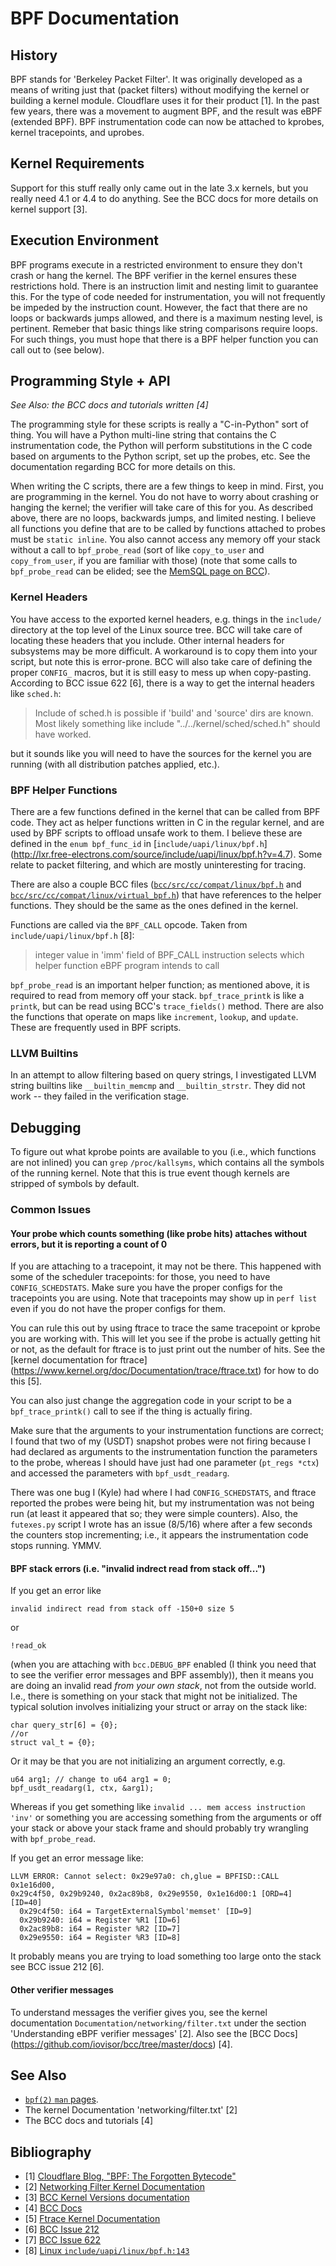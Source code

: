 BPF Documentation
================================================================================

History
--------------------------------------------------------------------------------

BPF stands for 'Berkeley Packet Filter'. It was originally developed as a means
of writing just that (packet filters) without modifying the kernel or building a
kernel module. Cloudflare uses it for their product [1]. In the past few years,
there was a movement to augment BPF, and the result was eBPF (extended BPF). BPF
instrumentation code can now be attached to kprobes, kernel tracepoints, and uprobes.

Kernel Requirements
--------------------------------------------------------------------------------

Support for this stuff really only came out in the late 3.x kernels, but you
really need 4.1 or 4.4 to do anything. See the BCC docs for more details on
kernel support [3]. 

Execution Environment
--------------------------------------------------------------------------------

BPF programs execute in a restricted environment to ensure they don't crash or
hang the kernel. The BPF verifier in the kernel ensures these restrictions hold.
There is an instruction limit and nesting limit to guarantee this. For the type
of code needed for instrumentation, you will not frequently be impeded by the
instruction count. However, the fact that there are no loops or backwards jumps
allowed, and there is a maximum nesting level, is pertinent.  Remeber that basic
things like string comparisons require loops. For such things, you must hope
that there is a BPF helper function you can call out to (see below). 

Programming Style + API
--------------------------------------------------------------------------------

*See Also: the BCC docs and tutorials written [4]*

The programming style for these scripts is really a "C-in-Python" sort of thing.
You will have a Python multi-line string that contains the C instrumentation
code, the Python will perform substitutions in the C code based on arguments to
the Python script, set up the probes, etc. See the documentation regarding BCC
for more details on this. 

When writing the C scripts, there are a few things to keep in mind. First, you
are programming in the kernel. You do not have to worry about crashing or
hanging the kernel; the verifier will take care of this for you.  As described 
above, there are no loops, backwards jumps, and limited nesting. I believe all
functions you define that are to be called by functions attached to probes must
be `static inline`. You also cannot access any memory off your stack without a
call to `bpf_probe_read` (sort of like `copy_to_user` and `copy_from_user`, if
you are familiar with those) (note that some calls to `bpf_probe_read` can be
elided; see the [MemSQL page on BCC](04_bcc.md)).

### Kernel Headers
You have access to the exported kernel headers, e.g. things in the `include/`
directory at the top level of the Linux source tree. BCC will take care of
locating these headers that you include. Other internal headers for subsystems
may be more difficult.  A workaround is to copy them into your script, but note
this is error-prone. BCC will also take care of defining the proper `CONFIG_`
macros, but it is still easy to mess up when copy-pasting. According to BCC
issue 622 [6], there is a way to get the internal headers like `sched.h`:

> Include of sched.h is possible if 'build' and 'source' dirs are known. Most
> likely something like include "../../kernel/sched/sched.h" should have
> worked.

but it sounds like you will need to have the sources for the kernel you are
running (with all distribution patches applied, etc.).

### BPF Helper Functions

There are a few functions defined in the kernel that can be called from BPF
code. They act as helper functions written in C in the regular kernel, and are
used by BPF scripts to offload unsafe work to them. I believe these are defined
in the `enum bpf_func_id` in [`include/uapi/linux/bpf.h`]
(http://lxr.free-electrons.com/source/include/uapi/linux/bpf.h?v=4.7). Some 
relate to packet filtering, and which are mostly uninteresting for tracing. 

There are also a couple BCC files
([`bcc/src/cc/compat/linux/bpf.h`](https://github.com/iovisor/bcc/blob/master/src/cc/compat/linux/bpf.h) and
[`bcc/src/cc/compat/linux/virtual_bpf.h`](https://github.com/iovisor/bcc/blob/master/src/cc/compat/linux/virtual_bpf.h))
that have references to the helper functions. They should be the same as the
ones defined in the kernel. 

Functions are called via the `BPF_CALL` opcode. Taken from
`include/uapi/linux/bpf.h` [8]:

> integer value in 'imm' field of BPF_CALL instruction selects which helper 
> function eBPF program intends to call

`bpf_probe_read` is an important helper function; as mentioned above, it is
required to read from memory off your stack. `bpf_trace_printk` is like a
`printk`, but can be read using BCC's `trace_fields()` method. There are also
the functions that operate on maps like `increment`, `lookup`, and `update`.
These are frequently used in BPF scripts. 

### LLVM Builtins

In an attempt to allow filtering based on query strings, I investigated LLVM
string builtins like `__builtin_memcmp` and `__builtin_strstr`. They did not
work -- they failed in the verification stage.

Debugging
--------------------------------------------------------------------------------

To figure out what kprobe points are available to you (i.e., which functions are
not inlined) you can `grep` `/proc/kallsyms`, which contains all the symbols of
the running kernel. Note that this is true event though kernels are stripped of
symbols by default. 

### Common Issues

#### Your probe which counts something (like probe hits) attaches without errors, but it is reporting a count of 0
If you are attaching to a tracepoint, it may not be there. This happened with
some of the scheduler tracepoints: for those, you need to have
`CONFIG_SCHEDSTATS`. Make sure you have the proper configs for the tracepoints
you are using. Note that tracepoints may show up in `perf list` even if you do
not have the proper configs for them. 

You can rule this out by using ftrace to trace the same tracepoint or kprobe you
are working with. This will let you see if the probe is actually getting hit or
not, as the default for ftrace is to just print out the number of hits. See the
[kernel documentation for ftrace]
(https://www.kernel.org/doc/Documentation/trace/ftrace.txt) for how to do this 
[5].

You can also just change the aggregation code in your script to be a
`bpf_trace_printk()` call to see if the thing is actually firing. 

Make sure that the arguments to your instrumentation functions are correct; I
found that two of my (USDT) snapshot probes were not firing because I had
declared as arguments to the instrumentation function the parameters to the
probe, whereas I should have just had one parameter (`pt_regs *ctx`) and
accessed the parameters with `bpf_usdt_readarg`.

There was one bug I (Kyle) had where I had `CONFIG_SCHEDSTATS`, and ftrace
reported the probes were being hit, but my instrumentation was not being run (at
least it appeared that so; they were simple counters). Also, the `futexes.py`
script I wrote has an issue (8/5/16) where after a few seconds the counters stop
incrementing; i.e., it appears the instrumentation code stops running. YMMV.

#### BPF stack errors (i.e. "invalid indrect read from stack off...")

If you get an error like 

    invalid indirect read from stack off -150+0 size 5

or 

    !read_ok

(when you are attaching with `bcc.DEBUG_BPF` enabled (I think you need that to
see the verifier error messages and BPF assembly)), then it means you are doing
an invalid read *from your own stack*, not from the outside world. I.e., there
is something on your stack that might not be initialized. The typical solution
involves initializing your struct or array on the stack like:

    char query_str[6] = {0};
    //or
    struct val_t = {0};

Or it may be that you are not initializing an argument correctly, e.g.

    u64 arg1; // change to u64 arg1 = 0;
    bpf_usdt_readarg(1, ctx, &arg1);

Whereas if you get something like `invalid ... mem access instruction 'inv'` or
something you are accessing something from the arguments or off your stack or
above your stack frame and should probably try wrangling with `bpf_probe_read`.

If you get an error message like:

    LLVM ERROR: Cannot select: 0x29e97a0: ch,glue = BPFISD::CALL 0x1e16d00,
    0x29c4f50, 0x29b9240, 0x2ac89b8, 0x29e9550, 0x1e16d00:1 [ORD=4] [ID=40]
      0x29c4f50: i64 = TargetExternalSymbol'memset' [ID=9]
      0x29b9240: i64 = Register %R1 [ID=6]
      0x2ac89b8: i64 = Register %R2 [ID=7]
      0x29e9550: i64 = Register %R3 [ID=8]

It probably means you are trying to load something too large onto the stack see
BCC issue 212 [6].

#### Other verifier messages

To understand messages the verifier gives you, see the kernel documentation
`Documentation/networking/filter.txt` under the section 'Understanding eBPF
verifier messages' [2]. Also see the [BCC Docs]
(https://github.com/iovisor/bcc/tree/master/docs) [4].


See Also
--------------------------------------------------------------------------------

* [`bpf(2)` `man` pages](http://man7.org/linux/man-pages/man2/bpf.2.html).
* The kernel Documentation 'networking/filter.txt' [2]
* The BCC docs and tutorials [4]

Bibliography
--------------------------------------------------------------------------------

* [1] [Cloudflare Blog, "BPF: The Forgotten Bytecode"](https://blog.cloudflare.com/bpf-the-forgotten-bytecode/)
* [2] [Networking Filter Kernel Documentation](https://www.kernel.org/doc/Documentation/networking/filter.txt)
* [3] [BCC Kernel Versions documentation](https://github.com/iovisor/bcc/blob/master/docs/kernel-versions.md)
* [4] [BCC Docs](https://github.com/iovisor/bcc/tree/master/docs)
* [5] [Ftrace Kernel Documentation](https://www.kernel.org/doc/Documentation/trace/ftrace.txt)
* [6] [BCC Issue 212](https://github.com/iovisor/bcc/issues/212)
* [7] [BCC Issue 622](https://github.com/iovisor/bcc/issues/622)
* [8] [Linux `include/uapi/linux/bpf.h:143`](http://lxr.free-electrons.com/source/include/uapi/linux/bpf.h#L143)
